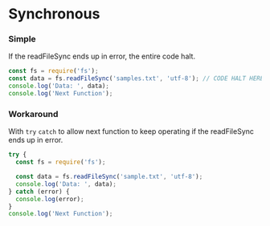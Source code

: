 # Synchronous
### Simple
If the readFileSync ends up in error, the entire code halt.
```javascript
const fs = require('fs');
const data = fs.readFileSync('samples.txt', 'utf-8'); // CODE HALT HERE
console.log('Data: ', data);
console.log('Next Function');
```

### Workaround
With `try` `catch` to allow next function to keep operating if the readFileSync ends up in error.
```javascript
try {
  const fs = require('fs');

  const data = fs.readFileSync('sample.txt', 'utf-8');
  console.log('Data: ', data);
} catch (error) {
  console.log(error);
}
console.log('Next Function');
```